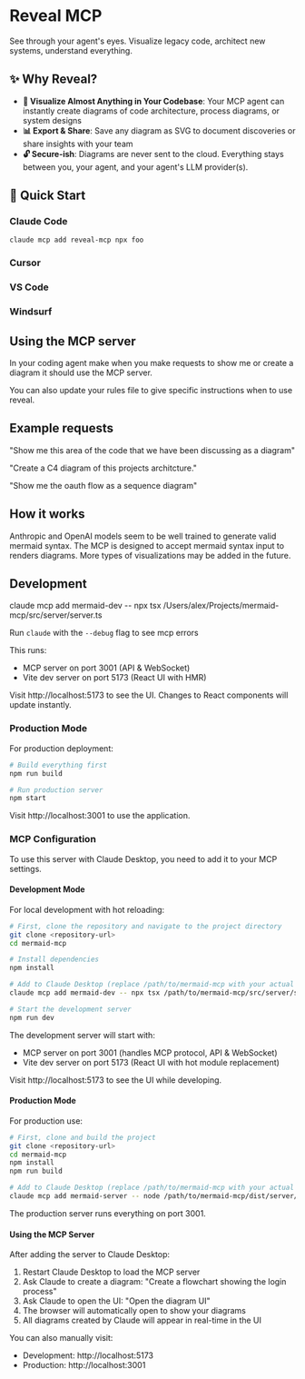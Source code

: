 # Reveal MCP

See through your agent's eyes. Visualize legacy code, architect new systems, understand everything.

## ✨ Why Reveal?

- **🧠 Visualize Almost Anything in Your Codebase**: Your MCP agent can instantly create diagrams of code architecture, process diagrams, or system designs
- **📊 Export & Share**: Save any diagram as SVG to document discoveries or share insights with your team
- **🔓 Secure-ish**: Diagrams are never sent to the cloud. Everything stays between you, your agent, and your agent's LLM provider(s).

## 🚀 Quick Start

### Claude Code

`claude mcp add reveal-mcp npx foo`

### Cursor

### VS Code

### Windsurf

## Using the MCP server

In your coding agent make when you make requests to show me or create a diagram it should use the MCP server.

You can also update your rules file to give specific instructions when to use reveal.

## Example requests

"Show me this area of the code that we have been discussing as a diagram"

"Create a C4 diagram of this projects architcture."

"Show me the oauth flow as a sequence diagram"

## How it works

Anthropic and OpenAI models seem to be well trained to generate valid mermaid syntax. The MCP is designed to accept mermaid syntax input to renders diagrams. More types of visualizations may be added in the future.

## Development


claude mcp add mermaid-dev -- npx tsx /Users/alex/Projects/mermaid-mcp/src/server/server.ts

Run `claude` with the `--debug` flag to see mcp errors

This runs:
- MCP server on port 3001 (API & WebSocket)
- Vite dev server on port 5173 (React UI with HMR)

Visit http://localhost:5173 to see the UI. Changes to React components will update instantly.

### Production Mode

For production deployment:

```bash
# Build everything first
npm run build

# Run production server
npm start
```

Visit http://localhost:3001 to use the application.

### MCP Configuration

To use this server with Claude Desktop, you need to add it to your MCP settings.

#### Development Mode

For local development with hot reloading:

```bash
# First, clone the repository and navigate to the project directory
git clone <repository-url>
cd mermaid-mcp

# Install dependencies
npm install

# Add to Claude Desktop (replace /path/to/mermaid-mcp with your actual path)
claude mcp add mermaid-dev -- npx tsx /path/to/mermaid-mcp/src/server/server.ts

# Start the development server
npm run dev
```

The development server will start with:
- MCP server on port 3001 (handles MCP protocol, API & WebSocket)
- Vite dev server on port 5173 (React UI with hot module replacement)

Visit http://localhost:5173 to see the UI while developing.

#### Production Mode

For production use:

```bash
# First, clone and build the project
git clone <repository-url>
cd mermaid-mcp
npm install
npm run build

# Add to Claude Desktop (replace /path/to/mermaid-mcp with your actual path)
claude mcp add mermaid-server -- node /path/to/mermaid-mcp/dist/server/server.js
```

The production server runs everything on port 3001.

#### Using the MCP Server

After adding the server to Claude Desktop:

1. Restart Claude Desktop to load the MCP server
2. Ask Claude to create a diagram: "Create a flowchart showing the login process"
3. Ask Claude to open the UI: "Open the diagram UI"
4. The browser will automatically open to show your diagrams
5. All diagrams created by Claude will appear in real-time in the UI

You can also manually visit:
- Development: http://localhost:5173
- Production: http://localhost:3001
